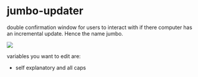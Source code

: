 # jumbo-updater

double confirmation window for users to interact with if there computer has an incremental update. Hence the name jumbo.

![](https://raw.githubusercontent.com/zackn9ne/jumbo-updater/master/update.gif)

variables you want to edit are:
- self explanatory and all caps